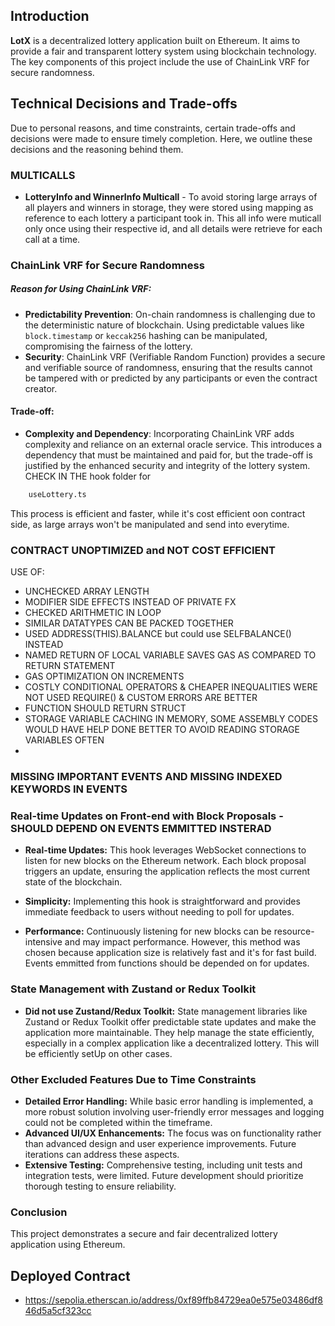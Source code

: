 ## Introduction

**LotX** is a decentralized lottery application built on Ethereum. It aims to provide a fair and transparent lottery system using blockchain technology. The key components of this project include the use of ChainLink VRF for secure randomness.

## Technical Decisions and Trade-offs

Due to personal reasons, and time constraints, certain trade-offs and decisions were made to ensure timely completion. Here, we outline these decisions and the reasoning behind them.

### MULTICALLS
- **LotteryInfo and WinnerInfo Multicall** - To avoid storing large arrays of all players and winners in storage, they were stored using mapping as reference to each lottery a participant took in. This all info were muticall only once using their respective id, and all details were retrieve for each call at a time.


### ChainLink VRF for Secure Randomness

##### Reason for Using ChainLink VRF:
- **Predictability Prevention**: On-chain randomness is challenging due to the deterministic nature of blockchain. Using predictable values like `block.timestamp` or `keccak256` hashing can be manipulated, compromising the fairness of the lottery.
- **Security**: ChainLink VRF (Verifiable Random Function) provides a secure and verifiable source of randomness, ensuring that the results cannot be tampered with or predicted by any participants or even the contract creator.

#### Trade-off:
- **Complexity and Dependency**: Incorporating ChainLink VRF adds complexity and reliance on an external oracle service. This introduces a dependency that must be maintained and paid for, but the trade-off is justified by the enhanced security and integrity of the lottery system. 
CHECK IN THE hook folder for
```bash 
    useLottery.ts
```
This process is efficient and faster, while it's cost efficient oon contract side, as large arrays won't be manipulated and send into everytime.


### CONTRACT UNOPTIMIZED and NOT COST EFFICIENT

USE OF: 

- UNCHECKED ARRAY LENGTH
- MODIFIER SIDE EFFECTS INSTEAD OF PRIVATE FX
- CHECKED ARITHMETIC IN LOOP
- SIMILAR DATATYPES CAN BE PACKED TOGETHER	
- USED ADDRESS(THIS).BALANCE but could use SELFBALANCE() INSTEAD
- NAMED RETURN OF LOCAL VARIABLE SAVES GAS AS COMPARED TO RETURN STATEMENT
- GAS OPTIMIZATION ON INCREMENTS
- COSTLY CONDITIONAL OPERATORS & CHEAPER INEQUALITIES WERE NOT USED REQUIRE() & CUSTOM ERRORS ARE BETTER
- FUNCTION SHOULD RETURN STRUCT
- STORAGE VARIABLE CACHING IN MEMORY, SOME ASSEMBLY CODES WOULD HAVE HELP DONE BETTER TO AVOID READING STORAGE VARIABLES OFTEN
-

### MISSING IMPORTANT EVENTS AND MISSING INDEXED KEYWORDS IN EVENTS 

### Real-time Updates on Front-end with Block Proposals - SHOULD DEPEND ON EVENTS EMMITTED INSTERAD

- **Real-time Updates:** This hook leverages WebSocket connections to listen for new blocks on the Ethereum network. Each block proposal triggers an update, ensuring the application reflects the most current state of the blockchain.
- **Simplicity:** Implementing this hook is straightforward and provides immediate feedback to users without needing to poll for updates.

- **Performance:** Continuously listening for new blocks can be resource-intensive and may impact performance. However, this method was chosen because application size is relatively fast and it's for fast build. Events emmitted from functions should be depended on for updates.

### State Management with Zustand or Redux Toolkit
- **Did not use Zustand/Redux Toolkit:** State management libraries like Zustand or Redux Toolkit offer predictable state updates and make the application more maintainable. They help manage the state efficiently, especially in a complex application like a decentralized lottery. This will be efficiently setUp on other cases.


### Other Excluded Features Due to Time Constraints
- **Detailed Error Handling:** While basic error handling is implemented, a more robust solution involving user-friendly error messages and logging could not be completed within the timeframe.
- **Advanced UI/UX Enhancements:** The focus was on functionality rather than advanced design and user experience improvements. Future iterations can address these aspects.
- **Extensive Testing:** Comprehensive testing, including unit tests and integration tests, were limited. Future development should prioritize thorough testing to ensure reliability.

### Conclusion
This project demonstrates a secure and fair decentralized lottery application using Ethereum. 


## Deployed Contract

- https://sepolia.etherscan.io/address/0xf89ffb84729ea0e575e03486df846d5a5cf323cc